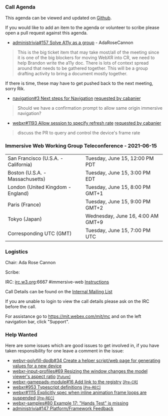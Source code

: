 ### Call Agenda

This agenda can be viewed and updated on [Github](https://github.com/immersive-web/administrivia/blob/main/meetings/wg/2021-06-08-Immersive_Web_Working_Group_Teleconference-agenda.md).

If you would like to add an item to the agenda or volunteer to scribe please open a pull request against this agenda.



* [administrivia#157 Solve A11y as a group](https://github.com/immersive-web/administrivia/issues/157) - AdaRoseCannon
> This is the big ticket item that may take most/all of the meeting since it is one of the big blockers for moving WebXR into CR, we need to help Brandon write the a11y doc. There is lots of context spread around that needs to be gathered together. This will be a group drafting activity to bring a document mostly together. 

If there is time, these may have to get pushed back to the next meeting, sorry Rik.

* [navigation#3 Next steps for Navigation](https://github.com/immersive-web/navigation/issues/3) [requested by cabanier](https://github.com/immersive-web/navigation/issues/3#issuecomment-831586081)
> Should we have a confirmation prompt to allow same origin immersive navigation?

* [webxr#1193 Allow session to specify refresh rate](https://github.com/immersive-web/webxr/issues/1193) [requested by cabanier](https://github.com/immersive-web/webxr/issues/1193#issuecomment-851827424)
> discuss the PR to query and control the device's frame rate

### Immersive Web Working Group Teleconference - 2021-06-15

<table>
<tr><td> San Francisco (U.S.A. - California) <td> Tuesday, June 15, 12:00 PM PDT
<tr><td> Boston (U.S.A. - Massachusetts) <td> Tuesday, June 15, 3:00 PM EDT
<tr><td> London (United Kingdom - England) <td> Tuesday, June 15, 8:00 PM GMT+1
<tr><td> Paris (France) <td> Tuesday, June 15, 9:00 PM GMT+2
<tr><td> Tokyo (Japan) <td> Wednesday, June 16, 4:00 AM GMT+9
<tr><td> Corresponding UTC (GMT) <td> Tuesday, June 15, 7:00 PM UTC
</table>

### Logistics

Chair: Ada Rose Cannon

Scribe:

IRC: [irc.w3.org](http://irc.w3.org/):6667 #immersive-web [Instructions](https://github.com/immersive-web/administrivia/blob/main/IRC.md)

Call Details can be found on the [Internal Mailing List](https://lists.w3.org/Archives/Member/internal-immersive-web/2019Feb/0002.html)

If you are unable to login to view the call details please ask on the IRC before the call.

For assistance go to https://mit.webex.com/mit/mc  and on the left navigation bar, click "Support".

### Help Wanted

Here are some issues which are good issues to get involved in, if you have taken responsibility for one leave a comment in the issue:

- [webvr-polyfill-dpdb#34 Create a helper script/web page for generating values for a new device](https://github.com/immersive-web/webvr-polyfill-dpdb/issues/34)
- [webxr-input-profiles#69 Resizing the window changes the model viewer's aspect ratio](https://github.com/immersive-web/webxr-input-profiles/issues/69) [<small>[Future]</small>](https://api.github.com/repos/immersive-web/webxr-input-profiles/milestones/4)
- [webxr-gamepads-module#16 Add link to the registry](https://github.com/immersive-web/webxr-gamepads-module/issues/16) [<small>[Pre-CR]</small>](https://api.github.com/repos/immersive-web/webxr-gamepads-module/milestones/1)
- [webxr#953 Typescript definitions](https://github.com/immersive-web/webxr/issues/953) [<small>[Pre-REC]</small>](https://api.github.com/repos/immersive-web/webxr/milestones/16)
- [webxr#1115 Explicitly spec when inline animation frame loops are suspended](https://github.com/immersive-web/webxr/issues/1115) [<small>[Pre-REC]</small>](https://api.github.com/repos/immersive-web/webxr/milestones/16)
- [webxr-samples#80 Example 17: "Hands Test" is missing](https://github.com/immersive-web/webxr-samples/issues/80)
- [administrivia#147 Platform/Framework Feedback](https://github.com/immersive-web/administrivia/issues/147)


              
